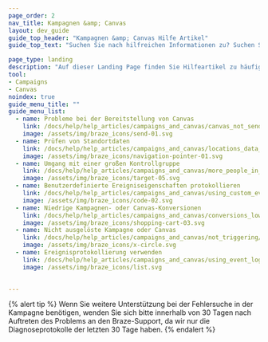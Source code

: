```yaml
---
page_order: 2
nav_title: Kampagnen &amp; Canvas
layout: dev_guide
guide_top_header: "Kampagnen &amp; Canvas Hilfe Artikel"
guide_top_text: "Suchen Sie nach hilfreichen Informationen zu? Suchen Sie nicht weiter! Schauen Sie sich unsere Hilfeartikel an, die Sie bei der Fehlersuche in Bereichen Ihrer Canvases und Kampagnen unterstützen. <br><br> Weitere Informationen zum Aufbau und zur Optimierung Ihres Engagements bei den Nutzern finden Sie in den Artikeln in den Bereichen <a href='/docs/user_guide/engagement_tools/campaigns/'>Kampagnen</a> und <a href='/docs/user_guide/engagement_tools/canvas/'>Canvas</a>!"

page_type: landing
description: "Auf dieser Landing Page finden Sie Hilfeartikel zu häufigen Problemen mit Ihren Kampagnen oder Leinwänden."
tool:
- Campaigns
- Canvas
noindex: true
guide_menu_title: ""
guide_menu_list:
  - name: Probleme bei der Bereitstellung von Canvas
    link: /docs/help/help_articles/campaigns_and_canvas/canvas_not_sending/
    image: /assets/img/braze_icons/send-01.svg
  - name: Prüfen von Standortdaten
    link: /docs/help/help_articles/campaigns_and_canvas/locations_data_in_campaigns/
    image: /assets/img/braze_icons/navigation-pointer-01.svg
  - name: Umgang mit einer großen Kontrollgruppe
    link: /docs/help/help_articles/campaigns_and_canvas/more_people_in_control_group/
    image: /assets/img/braze_icons/target-05.svg
  - name: Benutzerdefinierte Ereigniseigenschaften protokollieren
    link: /docs/help/help_articles/campaigns_and_canvas/using_custom_event_properties/
    image: /assets/img/braze_icons/code-02.svg
  - name: Niedrige Kampagnen- oder Canvas-Konversionen
    link: /docs/help/help_articles/campaigns_and_canvas/conversions_low/
    image: /assets/img/braze_icons/shopping-cart-03.svg
  - name: Nicht ausgelöste Kampagne oder Canvas
    link: /docs/help/help_articles/campaigns_and_canvas/not_triggering/
    image: /assets/img/braze_icons/x-circle.svg
  - name: Ereignisprotokollierung verwenden
    link: /docs/help/help_articles/campaigns_and_canvas/using_event_logging/
    image: /assets/img/braze_icons/list.svg

    
---
```


{% alert tip %}
Wenn Sie weitere Unterstützung bei der Fehlersuche in der Kampagne benötigen, wenden Sie sich bitte innerhalb von 30 Tagen nach Auftreten des Problems an den Braze-Support, da wir nur die Diagnoseprotokolle der letzten 30 Tage haben.
{% endalert %}